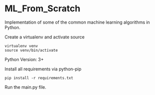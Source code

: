# ML_From_Scratch
Implementation of some of the common machine learning algorithms in Python.

Create a virtualenv and activate source

    virtualenv venv
    source venv/bin/activate

Python Version: 3+

Install all requirements via python-pip

    pip install -r requirements.txt

Run the main.py file.
